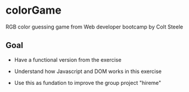 # colorGame
RGB color guessing game from Web developer bootcamp by Colt Steele

## Goal
- Have a functional version from the exercise

- Understand how Javascript and DOM works in this exercise

- Use this as fundation to improve the group project "hireme"
